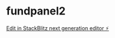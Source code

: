 # fundpanel2

[Edit in StackBlitz next generation editor ⚡️](https://stackblitz.com/~/github.com/Esatacar/fundpanel2)